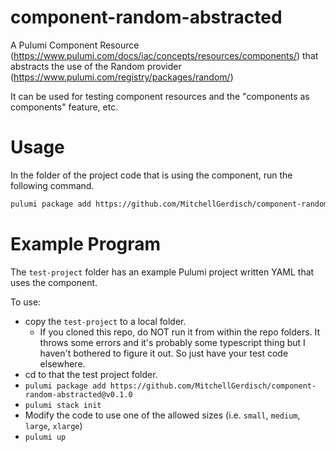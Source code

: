 # component-random-abstracted
A Pulumi Component Resource (https://www.pulumi.com/docs/iac/concepts/resources/components/) that abstracts the use of the Random provider (https://www.pulumi.com/registry/packages/random/)

It can be used for testing component resources and the "components as components" feature, etc.

# Usage

In the folder of the project code that is using the component, run the following command.
```bash
pulumi package add https://github.com/MitchellGerdisch/component-random-abstracted@v0.1.0
```

# Example Program
The `test-project` folder has an example Pulumi project written YAML that uses the component.

To use:
* copy the `test-project` to a local folder.
  * If you cloned this repo, do NOT run it from within the repo folders. It throws some errors and it's probably some typescript thing but I haven't bothered to figure it out. So just have your test code elsewhere.
* cd to that the test project folder.
* `pulumi package add https://github.com/MitchellGerdisch/component-random-abstracted@v0.1.0`
* `pulumi stack init`
* Modify the code to use one of the allowed sizes (i.e. `small`, `medium`, `large`, `xlarge`) 
* `pulumi up`